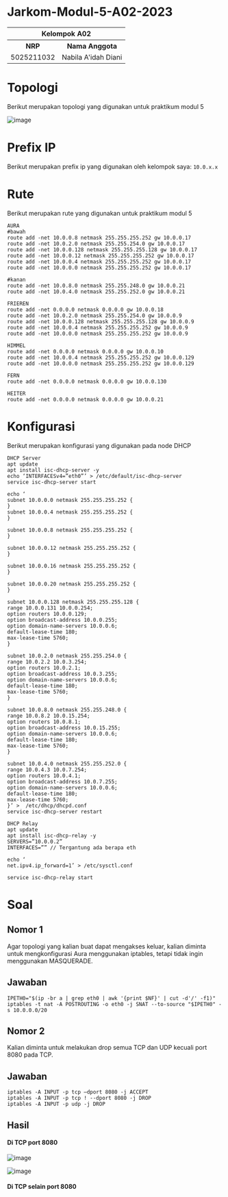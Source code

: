 # Jarkom-Modul-5-A02-2023


<table>
    <tr>
        <th colspan=2> Kelompok A02 </th>
    </tr>
    <tr>
        <th>NRP</th>
        <th>Nama Anggota</th>
    </tr>
    <tr>
        <td>5025211032</td>
        <td>Nabila A'idah Diani</td>
    </tr>
</table>



# Topologi

Berikut merupakan topologi yang digunakan untuk praktikum modul 5

![image](https://github.com/nabilaaidah/Jarkom-Modul-5-A02-2023/assets/110476969/aaf582ed-19e3-4ee8-8763-bd41394f337f)



# Prefix IP

Berikut merupakan prefix ip yang digunakan oleh kelompok saya: `10.0.x.x`



# Rute

Berikut merupakan rute yang digunakan untuk praktikum modul 5

```
AURA
#bawah
route add -net 10.0.0.8 netmask 255.255.255.252 gw 10.0.0.17
route add -net 10.0.2.0 netmask 255.255.254.0 gw 10.0.0.17
route add -net 10.0.0.128 netmask 255.255.255.128 gw 10.0.0.17
route add -net 10.0.0.12 netmask 255.255.255.252 gw 10.0.0.17
route add -net 10.0.0.4 netmask 255.255.255.252 gw 10.0.0.17
route add -net 10.0.0.0 netmask 255.255.255.252 gw 10.0.0.17

#kanan
route add -net 10.0.8.0 netmask 255.255.248.0 gw 10.0.0.21
route add -net 10.0.4.0 netmask 255.255.252.0 gw 10.0.0.21

FRIEREN
route add -net 0.0.0.0 netmask 0.0.0.0 gw 10.0.0.18
route add -net 10.0.2.0 netmask 255.255.254.0 gw 10.0.0.9
route add -net 10.0.0.128 netmask 255.255.255.128 gw 10.0.0.9
route add -net 10.0.0.4 netmask 255.255.255.252 gw 10.0.0.9
route add -net 10.0.0.0 netmask 255.255.255.252 gw 10.0.0.9

HIMMEL
route add -net 0.0.0.0 netmask 0.0.0.0 gw 10.0.0.10
route add -net 10.0.0.4 netmask 255.255.255.252 gw 10.0.0.129
route add -net 10.0.0.0 netmask 255.255.255.252 gw 10.0.0.129

FERN
route add -net 0.0.0.0 netmask 0.0.0.0 gw 10.0.0.130

HEITER
route add -net 0.0.0.0 netmask 0.0.0.0 gw 10.0.0.21
```


# Konfigurasi

Berikut merupakan konfigurasi yang digunakan pada node DHCP

```
DHCP Server
apt update
apt install isc-dhcp-server -y
echo ‘INTERFACESv4=”eth0”’ > /etc/default/isc-dhcp-server
service isc-dhcp-server start

echo ‘
subnet 10.0.0.0 netmask 255.255.255.252 {
}
subnet 10.0.0.4 netmask 255.255.255.252 {
}

subnet 10.0.0.8 netmask 255.255.255.252 {
}

subnet 10.0.0.12 netmask 255.255.255.252 {
}

subnet 10.0.0.16 netmask 255.255.255.252 {
}

subnet 10.0.0.20 netmask 255.255.255.252 {
}

subnet 10.0.0.128 netmask 255.255.255.128 {
range 10.0.0.131 10.0.0.254;
option routers 10.0.0.129;
option broadcast-address 10.0.0.255;
option domain-name-servers 10.0.0.6;
default-lease-time 180;
max-lease-time 5760;	
}

subnet 10.0.2.0 netmask 255.255.254.0 {
range 10.0.2.2 10.0.3.254;
option routers 10.0.2.1;
option broadcast-address 10.0.3.255;
option domain-name-servers 10.0.0.6;
default-lease-time 180;
max-lease-time 5760;	
}

subnet 10.0.8.0 netmask 255.255.248.0 {
range 10.0.8.2 10.0.15.254;
option routers 10.0.8.1;
option broadcast-address 10.0.15.255;
option domain-name-servers 10.0.0.6;
default-lease-time 180;
max-lease-time 5760;	
}

subnet 10.0.4.0 netmask 255.255.252.0 {
range 10.0.4.3 10.0.7.254;
option routers 10.0.4.1;
option broadcast-address 10.0.7.255;
option domain-name-servers 10.0.0.6;
default-lease-time 180;
max-lease-time 5760;	
}’ >  /etc/dhcp/dhcpd.conf
service isc-dhcp-server restart

DHCP Relay
apt update
apt install isc-dhcp-relay -y
SERVERS=”10.0.0.2”
INTERFACES=”” // Tergantung ada berapa eth

echo ‘
net.ipv4.ip_forward=1’ > /etc/sysctl.conf

service isc-dhcp-relay start
```


# Soal

## Nomor 1

Agar topologi yang kalian buat dapat mengakses keluar, kalian diminta untuk mengkonfigurasi Aura menggunakan iptables, tetapi tidak ingin menggunakan MASQUERADE.

## Jawaban

```
IPETH0="$(ip -br a | grep eth0 | awk '{print $NF}' | cut -d'/' -f1)"
iptables -t nat -A POSTROUTING -o eth0 -j SNAT --to-source "$IPETH0" -s 10.0.0.0/20
```


## Nomor 2

Kalian diminta untuk melakukan drop semua TCP dan UDP kecuali port 8080 pada TCP.

## Jawaban

```
iptables -A INPUT -p tcp –dport 8080 -j ACCEPT
iptables -A INPUT -p tcp ! --dport 8080 -j DROP
iptables -A INPUT -p udp -j DROP
```

## Hasil
#### Di TCP port 8080

![image](https://github.com/nabilaaidah/Jarkom-Modul-5-A02-2023/assets/110476969/c9fed51a-5773-48e1-a5df-e54499fd0652)

![image](https://github.com/nabilaaidah/Jarkom-Modul-5-A02-2023/assets/110476969/960a2cc0-3999-42d5-9297-422f86c417da)

#### Di TCP selain port 8080
